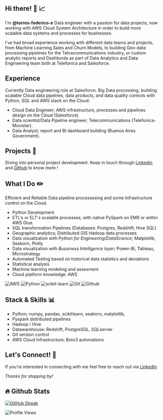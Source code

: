 ## Hi there! 👋 📈
I'm **@torres-federico-e** Data engineer with a passion for data projects, now working with AWS Cloud System Architecture in order to build more scalable data systems and processes for businesses.  

I've had broad experience working with different data teams and projects, from Machine Learning Sales and Churn Models, to building Geo-data processing pipelines for the Telcecommunications industry, or custom analytic reports and Dashbords as part of Data Analytics and Data Engineering team both at Telefonica and Salesforce.  




## Experience
Currently Data engineering role at Salesforce. Big Data processing, building scalable Cloud data pipelnes, data products, and data quality controls with Python, SQL and AWS stack on the Cloud:
- Cloud Data Engineer; AWS infrastructure, processes and pipelines design on the Cloud (Salesforce).
- Data scientist/Data Pipeline engineer; Telecommunications (Telefonica-Movistar).
- Data Analyst; report and BI dashboard building (Buenos Aires Government). 


## Projects 📝
Diving into personal project development.
Keep in touch through [Linkedin](https://www.linkedin.com/in/t-federico-e/) and [Github](https://github.com/torres-federico-e/) to know more !

## What I Do ✏️
Efficient and Reliable Data pipeline processesing and some Infrastructure control on the Cloud.  
- Python Development
- ETL's or ELT's scalable processes; with native PySpark on EMR or within AWS Glue.
- SQL transformation Pipelines (Databases: Postgres, Redshift, Hive SQL)
- Geographic analytics; Distributed GIS Hadoop data processes
- Data visualization _with Python for Engineering/DataScience_; Matplotlib, Seaborn, Plotly
- Data visualization _with Bussiness Intelligence layer_; Power-Bi, Tableau, Microstrategy
- Automated Testing based on historical data statistics and deviations
- Statistical analysis 
- Machine learning modeling and assesment
- Cloud platform knowledge: AWS

![AWS](https://img.shields.io/badge/aws-232D2C?&logo=amazonaws&logoColor=FFB71B)
![Python](https://img.shields.io/badge/Python-232D2C?&logo=python&logoColor=FFB71B)
![scikit-learn](https://img.shields.io/badge/scikit--learn-%23F7931E.svg?&logo=scikit-learn&logoColor=white)
![Git](https://img.shields.io/badge/GIT-E44C30?&logo=git&logoColor=white)
![Github](https://img.shields.io/badge/github-171515?&logo=github&logoColor=white)

## Stack & Skills  📊
- Python; numpy, pandas, scikitlearn, seaborn, matplotlib, 
- Pyspark dsitributed pipelines
- Hadoop / Hive
- Datawarehouse: Redshift, PostgreSQL, SQLserver
- Git version control
- AWS Cloud Infrastructure; Boto3 automations

## Let's Connect! 🔗
If you're interested in connecting with me feel free to reach out via [LinkedIn](https://www.linkedin.com/in/t-federico-e/) 

*Thanks for stopping by!*


## :fire: Github Stats

[![GitHub Streak](http://github-readme-streak-stats.herokuapp.com?user=torres-federico-e&theme=dark&background=0d1117)](https://git.io/streak-stats)

![Profile Views](https://komarev.com/ghpvc/?username=torres-federico-e)
